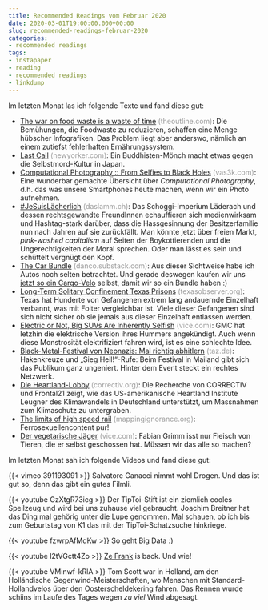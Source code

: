 ```yaml
---
title: Recommended Readings vom Februar 2020
date: 2020-03-01T19:00:00.000+00:00
slug: recommended-readings-februar-2020
categories:
- recommended readings
tags:
- instapaper
- reading
- recommended readings
- linkdump
---
```


Im letzten Monat las ich folgende Texte und fand diese gut:

- [The war on food waste is a waste of time](https://theoutline.com/post/8739/food-waste-fight-waste-of-time) <span style="color: #999999;">(theoutline.com)</span>: Die Bemühungen, die Foodwaste zu reduzieren, schaffen eine Menge hübscher Infografiken. Das Problem liegt aber anderswo, nämlich an einem zutiefst fehlerhaften Ernährungssystem.
- [Last Call](https://www.newyorker.com/magazine/2013/06/24/last-call-3) <span style="color: #999999;">(newyorker.com)</span>: Ein Buddhisten-Mönch macht etwas gegen die Selbstmord-Kultur in Japan.
- [Computational Photography :: From Selfies to Black Holes](https://vas3k.com/blog/computational_photography/) <span style="color: #999999;">(vas3k.com)</span>: Eine wunderbar gemachte Übersicht über *Computational Photography*, d.h. das was unsere Smartphones heute machen, wenn wir ein Photo aufnehmen.
- [#JeSuisLächerlich](https://daslamm.ch/jesuislaecherlich/) <span style="color: #999999;">(daslamm.ch)</span>: Das Schoggi-Imperium Läderach und dessen rechtsgewandte FreundInnen echauffieren sich medienwirksam und Hashtag-stark darüber, dass die  Hassgesinnung der Besitzerfamilie nun nach Jahren auf sie zurückfällt. Man könnte jetzt über freien Markt, *pink-washed capitalism* auf Seiten der Boykottierenden und die Ungerechtigkeiten der Moral sprechen. Oder man lässt es sein und schüttelt vergnügt den Kopf.
- [The Car Bundle](https://danco.substack.com/p/the-car-bundle) <span style="color: #999999;">(danco.substack.com)</span>: Aus dieser Sichtweise habe ich Autos noch selten betrachtet. Und gerade deswegen kaufen wir uns [jetzt so ein Cargo-Velo](https://www.facebook.com/carvelo2go/posts/2541449589413077?__tn__=-R) selbst, damit wir so ein Bundle haben :)
- [Long-Term Solitary Confinement Texas Prisons](https://www.texasobserver.org/solitary-confinement-texas/) <span style="color: #999999;">(texasobserver.org)</span>: Texas hat Hunderte von Gefangenen extrem lang andauernde Einzelhaft verbannt, was mit Folter vergleichbar ist. Viele dieser Gefangenen sind sich nicht sicher ob sie jemals aus dieser Einzelhaft entlassen werden.
- [Electric or Not, Big SUVs Are Inherently Selfish](https://www.vice.com/en_us/article/m7q7eb/electric-or-not-big-suvs-are-inherently-selfish) <span style="color: #999999;">(vice.com)</span>: GMC hat letzhin die elektrische Version ihres Hummers angekündigt. Auch wenn diese Monstrosität elektrifiziert fahren wird, ist es eine schlechte Idee.
- [Black-Metal-Festival von Neonazis: Mal richtig abhitlern](https://taz.de/Black-Metal-Festival-von-Neonazis/!5586270/) <span style="color: #999999;">(taz.de)</span>: Hakenkreuze und „Sieg Heil!“-Rufe: Beim Festival in Mailand gibt sich das Publikum ganz ungeniert. Hinter dem Event steckt ein rechtes Netzwerk.
- [Die Heartland-Lobby](https://correctiv.org/top-stories/2020/02/04/die-heartland-lobby/) <span style="color: #999999;">(correctiv.org)</span>: Die Recherche von CORRECTIV und Frontal21 zeigt, wie das US-amerikanische Heartland Institute Leugner des Klimawandels in Deutschland unterstützt, um Massnahmen zum Klimaschutz zu untergraben.
- [The limits of high speed rail](https://mappingignorance.org/2020/01/22/the-limits-of-high-speed-rail/) <span style="color: #999999;">(mappingignorance.org)</span>: Ferrosexuellencontent pur!
- [Der vegetarische Jäger](https://www.vice.com/de/article/akwee4/ethisch-jagen-reh-schiessen-mit-vegetarier) <span style="color: #999999;">(vice.com)</span>: Fabian Grimm isst nur Fleisch von Tieren, die er selbst geschossen hat. Müssen wir das alle so machen?

Im letzten Monat sah ich folgende Videos und fand diese gut:

{{< vimeo 391193091 >}}
Salvatore Ganacci nimmt wohl Drogen. Und das ist gut so, denn das gibt ein gutes Filmli.

{{< youtube GzXtgR73icg >}}
Der TipToi-Stift ist ein ziemlich cooles Speilzeug und wird bei uns zuhause viel gebraucht. Joachim Breitner hat das Ding mal gehörig unter die Lupe genommen. Mal schauen, ob ich bis zum Geburtstag von K1 das mit der TipToi-Schatzsuche hinkriege.

{{< youtube fzwrpAfMdKw >}}
So geht Big Data :)

{{< youtube l2tVGctt4Zo >}}
[Ze Frank](https://en.wikipedia.org/wiki/Ze_Frank) is back. Und wie!

{{< youtube VMinwf-kRlA >}}
Tom Scott war in Holland, am den Holländische Gegenwind-Meisterschaften, wo Menschen mit Standard-Hollandvelos über den [Oosterscheldekering](https://en.wikipedia.org/wiki/Oosterscheldekering) fahren. Das Rennen wurde schiins im Laufe des Tages wegen *zu viel* Wind abgesagt.
